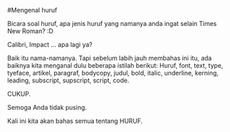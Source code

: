 #Mengenal huruf

Bicara soal huruf, apa jenis huruf yang namanya anda ingat selain Times New Roman? :D

Calibri, Impact ... apa lagi ya?

Baik itu nama-namanya. Tapi sebelum labih jauh membahas ini itu, ada baiknya kita menganal dulu beberapa istilah berikut:
Huruf, font, text, type, tyeface, artikel, paragraf, bodycopy, judul, bold, italic, underline, kerning, leading, subscript, supscript, script, code.

CUKUP.

Semoga Anda tidak pusing.

Kali ini kita akan bahas semua tentang HURUF.

